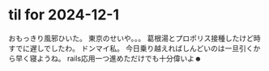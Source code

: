 # til for 2024-12-1

おもっきり風邪ひいた。
東京のせいや。。。
葛根湯とプロポリス接種したけど時すでに遅しでしたわ。
ドンマイ私。
今日乗り越えればしんどいのは一旦引くから早く寝ようね。
rails応用一つ進めただけでも十分偉いよ☻